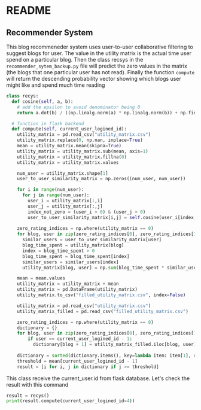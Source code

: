 # README
## Recommender System

This blog recommeneder system uses user-to-user collaborative filtering to suggest blogs for user. The value in the utility matrix is the actual time user spend on a particular blog. Then the class recsys in the `recommender_sytem_backup.py` file will predict the zero values in the matrix (the blogs that one particular user has not read). Finally the function `compute` will return the descending probability vector showing which blogs user might like and spend much time reading

```python
class recys:
  def cosine(self, a, b):
    # add the epsilon to avoid denominator being 0
    return a.dot(b) / ((np.linalg.norm(a) * np.linalg.norm(b)) + np.finfo(np.float64).eps)

  # function in flask backend
  def compute(self, current_user_logined_id):
    utility_matrix = pd.read_csv("utility_matrix.csv")
    utility_matrix.replace(0, np.nan, inplace=True)
    mean = utility_matrix.mean(skipna=True)
    utility_matrix = utility_matrix.sub(mean, axis=1)
    utility_matrix = utility_matrix.fillna(0)
    utility_matrix = utility_matrix.values

    num_user = utility_matrix.shape[1]
    user_to_user_similarity_matrix = np.zeros((num_user, num_user))

    for i in range(num_user):
      for j in range(num_user):
        user_i = utility_matrix[:,i]
        user_j = utility_matrix[:,j]
        index_not_zero = (user_i > 0) & (user_j > 0)
        user_to_user_similarity_matrix[i,j] = self.cosine(user_i[index_not_zero], user_j[index_not_zero])
      
    zero_rating_indices = np.where(utility_matrix == 0)
    for blog, user in zip(zero_rating_indices[0], zero_rating_indices[1]):
      similar_users = user_to_user_similarity_matrix[user]
      blog_time_spent = utility_matrix[blog]
      index = blog_time_spent > 0
      blog_time_spent = blog_time_spent[index]
      similar_users = similar_users[index]
      utility_matrix[blog, user] = np.sum(blog_time_spent * similar_users) / (np.sum(similar_users) + np.finfo(np.float64).eps)

    mean = mean.values
    utility_matrix = utility_matrix + mean
    utility_matrix = pd.DataFrame(utility_matrix)
    utility_matrix.to_csv("filled_utility_matrix.csv", index=False) 

    utility_matrix = pd.read_csv("utility_matrix.csv")
    utility_matrix_filled = pd.read_csv("filled_utility_matrix.csv")

    zero_rating_indices = np.where(utility_matrix == 0)
    dictionary = {}
    for blog, user in zip(zero_rating_indices[0], zero_rating_indices[1]):
        if user == current_user_logined_id - 1:
          dictionary[blog + 1] = utility_matrix_filled.iloc[blog, user]
        
    dictionary = sorted(dictionary.items(), key=lambda item: item[1], reverse=True)
    threshold = mean[current_user_logined_id - 1]
    result = [i for i, j in dictionary if j >= threshold]
```

This class receive the current_user.id from flask database. Let's check the result with this command

```python
result = recys()
print(result.compute(current_user_logined_id=4))
```